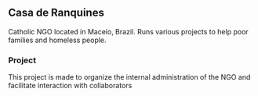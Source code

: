 ## Casa de Ranquines

Catholic NGO located in Maceío, Brazil.
Runs various projects to help poor families and homeless people.

### Project

This project is made to organize the internal administration of the NGO and facilitate interaction with collaborators
